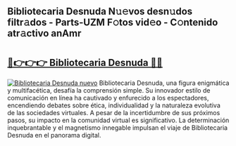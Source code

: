 ## Bibliotecaria Desnuda N𝚞𝚎vos desn𝚞dos filtr𝚊dos - Parts-UZM F𝚘tos vid𝚎o - C𝚘ntenido atr𝚊ctivo anAmr

# <h2><a href="http://mb6qipm.tromn.icu/?c=Bibliotecaria+Desnuda">🔗👉👉👉 Bibliotecaria Desnuda 🔗🔗</a></h2>

[![Bibliotecaria Desnuda nuevo](https://i.imgur.com/pEAQMta.gif)](http://mb6qipm.tromn.icu/?c=Bibliotecaria+Desnuda)
Bibliotecaria Desnuda, una figura enigmática y multifacética, desafía la comprensión simple. Su innovador estilo de comunicación en línea ha cautivado y enfurecido a los espectadores, encendiendo debates sobre ética, individualidad y la naturaleza evolutiva de las sociedades virtuales. A pesar de la incertidumbre de sus próximos pasos, su impacto en la comunidad virtual es significativo. La determinación inquebrantable y el magnetismo innegable impulsan el viaje de Bibliotecaria Desnuda en el panorama digital.
